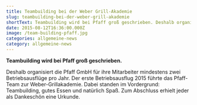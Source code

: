 ```yaml
---
title: Teambuilding bei der Weber Grill-Akademie
slug: teambuilding-bei-der-weber-grill-akademie
shortText: Teambuilding wird bei Pfaff groß geschrieben. Deshalb organisiert die Pfaff GmbH für ihre Mitarbeiter mindestens zwei Betriebsausflüge pro Jahr. Der erste Betriebsausflug 2015 führte das …
date: 2015-08-12T16:36:00.000Z
image: /team-building-pfaff.jpg
categories: allgemeine-news
category: allgemeine-news
---
```


<strong>Teambuilding wird bei Pfaff groß geschrieben.</strong></p>



<p>Deshalb organisiert die Pfaff GmbH für ihre Mitarbeiter mindestens zwei Betriebsausflüge pro Jahr. Der erste Betriebsausflug 2015 führte das Pfaff-Team zur Weber-Grillakademie. Dabei standen im Vordergrund: Teambuilding, gutes Essen und natürlich Spaß. Zum Abschluss erhielt jeder als Dankeschön eine Urkunde.</p>

